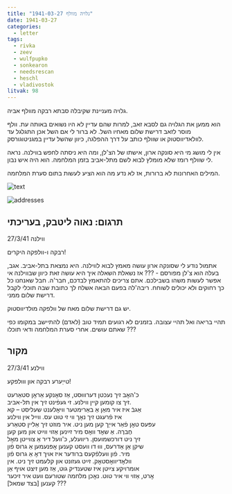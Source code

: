 ```yaml
---
title: "גלויה מוולף 1941-03-27"
date: 1941-03-27
categories:
  - letter
tags:
  - rivka
  - zeev
  - wulfpupko
  - sonkearon
  - needsrescan
  - heschl
  - vladivostok
litvak: 98
---
```


גלויה מעניינת שקיבלה סבתא רבקה מוולף אביה.

הוא ממען את הגלויה גם לסבא זאב, למרות שהם עדיין לא היו נשואים באותה עת.
וולף מוסר לזאב דרישת שלום מאחיו השל. לא ברור לי אם השל אכן התגלגל עד לוולאדיווסטוק
או שוולף כותב על דרך ההפלגה, כיוון שהשל עדיין במגניטוגורסק.

אין לי מושג מי היא סונקה ארון, אישתו של הצ'לן, ומה היא ניסתה לחפש בווילנה.
נראה לי שוולף רומז שלא מומלץ לבוא לשם מתל-אביב בזמן המלחמה. הוא היה איש נבון.

המילים האחרונות לא ברורות, אז לא נדע מה הוא הציע לעשות בתום סערת המלחמה.

![text](/pupko-papers/assets/images/1941-03-27-content.jpg)

![addresses](/pupko-papers/assets/images/1941-03-27-addresses.jpg)

## תרגום: נאוה ליטבק, בעריכתי
ווילנה 27/3/41

רבקה ו-וולפקה היקרים!

אתמול נודע לי שסונקה ארון עושה מאמץ לבוא לווילנה. היא נמצאת בתל-אביב.
אגב, בעלה הוא צ'לן מפורסם - ??? אז נשאלת השאלה איך היא עושה זאת כיוון שבווילנה
אי אפשר לעשות משהו בשבילכם. אתם צריכים להתאמץ לבדכם, חבר'ה.
חבל שאנחנו כל כך רחוקים ולא יכולים לשוחח. ריבה'לה בפעם הבאה אשלח לך כתובת שבה
תוכלי לקבל דרישת שלום ממני.

יש גם דרישת שלום מאח של וולפקה מולדיווסטוק.

תהיי בריאה ואל תהיי עצובה. בזמנים לא רגועים תמיד טוב (לאדם) להתיישב במקומו כפי שאתם
עושים. אחרי סערת המלחמה ודאי תוכלו ???

## מקור
ווילנע 27/3/41  

טייַערע רבקה און ווולפקע!

כ'האׇב זיך נעכטן דערוווּסט, אַז סאׇנקע אַראׇן סטאַרעט  
זיך צו קומען קיין ווילנע. זי געפֿינט זיך אין תל-אביב.  
אַגבֿ איז איר מאַן אַ באַרימטער וויאׇלענט שעליסט – קא  
איז פֿרעגט זיך נאׇך ווי זי טוט עס. ווײַל אין ווילנע  
עפּעס טאׇן פֿאַר אייַך קען מען ניט. איר מוזט זיך אַליין סטאַרע  
חֶברֶה. אַ שאׇד וואׇס מיר זײַנען אַזוי ווײַט און מען קען  
זיך ניט דורכשמועסן. ריוועלע, כ'וועל דיר אַ צווייטן מאׇל  
שיקן אַן אַדרעס, וווּ דו וועסט קענען אׇפּנעמען אַ גרוס פֿון  
מיר. פֿון וועלפֿקעס ברודער איז אויך דאׇ אַ גרוס פֿון  
וולאׇדיוואׇסטאׇק. זײַט געזונט און קלעמט זיך ניט. אין  
אומרויִקע צײַטן איז שטענדיק גוט, אַז מען זיצט אויף אַן  
אׇרט, אַזוי ווי איר טוט. נאׇכן מלחמה שטורעם וועט איר זיכער  
[בצד שמאל] קענען ???  

